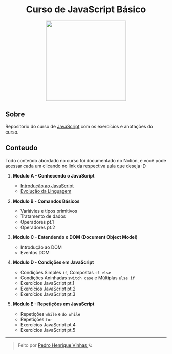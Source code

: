 <div align="center">
  <h1> Curso de JavaScript Básico </h1>
  <img width="250px"src="https://www.cursoemvideo.com/wp-content/uploads/2019/08/javascript.jpg">
</div>


## Sobre
Repositório do curso de [JavaScript](https://www.youtube.com/watch?v=1-w1RfGIov4&list=PLHz_AreHm4dlsK3Nr9GVvXCbpQyHQl1o1&index=2&ab_channel=CursoemV%C3%ADdeo) com os exercícios e anotações do curso.

## Conteudo
Todo conteúdo abordado no curso foi documentado no Notion, e você pode acessar cada um clicando no link da respectiva aula que deseja :D

1. **Modulo A - Conhecendo o JavaScript**
   - [Introdução ao JavaScript](https://www.notion.so/Curso-JavaScript-01-124661b55b184afda8413849d1267fbf)
   - [Evolução da Linguagem](https://www.notion.so/Curso-JavaScript-02-9fa66b31dea041c8a003fe646da106cc)

2. **Modulo B - Comandos Básicos**
   - Variávies e tipos primitivos
   - Tratamento de dados
   - Operadores pt.1
   - Operadores pt.2

3. **Modulo C - Entendendo o DOM (Document Object Model)**
    - Introdução ao DOM
    - Eventos DOM

4. **Modulo D - Condições em JavaScript**
    - Condições Simples `if`, Compostas `if else`
    - Condições Aninhadas `switch case` e Múltiplas `else if`
    - Exercícios JavaScript pt.1
    - Exercícios JavaScript pt.2
    - Exercícios JavaScript pt.3

5. **Modulo E - Repetições em JavaScript**
    - Repetições `while` e `do while`
    - Repetições `for`
    - Exercícios JavaScript pt.4
    - Exercícios JavaScript pt.5

---
<blockquote>  Feito por <a href="github/pedrovinhas"> Pedro Henrique Vinhas </a> 🪐 </blockquote>
